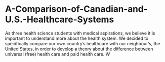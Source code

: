 # A-Comparison-of-Canadian-and-U.S.-Healthcare-Systems
As three health science students with medical aspirations, we believe it is important to understand more about the health system. We decided to specifically compare our own country’s healthcare with our neighbour’s, the United States, in order to develop a theory about the difference between universal (free) health care and paid health care. W
